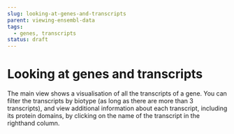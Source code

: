 ```yaml
---
slug: looking-at-genes-and-transcripts
parent: viewing-ensembl-data
tags:
  - genes, transcripts
status: draft
---
```


# Looking at genes and transcripts

The main view shows a visualisation of all the transcripts of a gene. You can filter the transcripts by biotype (as long as there are more than 3 transcripts), and view additional information about each transcript, including its protein domains, by clicking on the name of the transcript in the righthand column.
